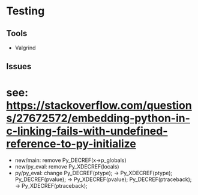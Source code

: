 # Testing


## Tools

- Valgrind



## Issues

# see: https://stackoverflow.com/questions/27672572/embedding-python-in-c-linking-fails-with-undefined-reference-to-py-initialize


- new/main: remove Py_DECREF(x->p_globals)
- new/py_eval: remove Py_XDECREF(locals)
- py/py_eval: change
            Py_DECREF(ptype);      	->      Py_XDECREF(ptype);
            Py_DECREF(pvalue);		->		Py_XDECREF(pvalue);
            Py_DECREF(ptraceback);	-> 		Py_XDECREF(ptraceback);


